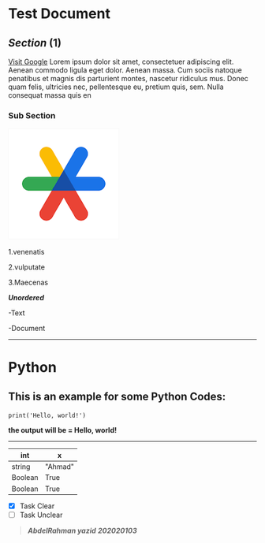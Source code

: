 # Test Document

## **_Section_** (1)
[Visit Google](https://www.google.com/search?q=google&sca_esv=583738392&rlz=1C1YEIU_arJO1068JO1068&tbm=isch&source=lnms&sa=X&ved=2ahUKEwiWu5jP28-CAxWatqQKHaDuBlEQ_AUoA3oECAMQBQ&biw=1680&bih=923&dpr=1#imgrc=yMS4FDNXaFEq1M)
Lorem ipsum dolor sit amet, consectetuer adipiscing elit. Aenean commodo ligula eget dolor. Aenean massa. Cum sociis natoque penatibus et magnis dis parturient montes, nascetur ridiculus mus. Donec quam felis, ultricies nec, pellentesque eu, pretium quis, sem. Nulla consequat massa quis en

### **Sub Section**

![Google Icon](https://github.com/AbdelRahmanYazid/AbdelRahman-s-repository/blob/80d65562affbf559ea83acc77272c7d3bfd9e5fb/images.jpg)

1.venenatis 

2.vulputate 

3.Maecenas 

**_Unordered_**

-Text

-Document
___
# Python 
## This is an example for some Python Codes:
	
	print('Hello, world!')


	
**the output will be = Hello, world!**
___
| int | x |
|---|---|
| string| "Ahmad"|
| Boolean| True|
| Boolean| True|

- [X] Task Clear
- [ ] Task Unclear
>_**AbdelRahman yazid**_
>_**202020103**_

